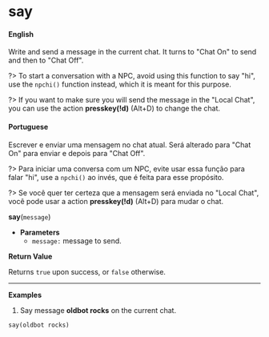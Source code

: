 
# say

<!-- tabs:start -->

#### **English**

Write and send a message in the current chat. It turns to "Chat On" to send and then to "Chat Off".

?> To start a conversation with a NPC, avoid using this function to say "hi", use the `npchi()` function instead, which it is meant for this purpose.

?> If you want to make sure you will send the message in the "Local Chat", you can use the action **presskey(!d)** (Alt+D) to change the chat.

#### **Portuguese**

Escrever e enviar uma mensagem no chat atual. Será alterado para "Chat On" para enviar e depois para "Chat Off".

?> Para iniciar uma conversa com um NPC, evite usar essa função para falar "hi", use a `npchi()` ao invés, que é feita para esse propósito.

?> Se você quer ter certeza que a mensagem será enviada no "Local Chat", você pode usar a action **presskey(!d)** (Alt+D) para mudar o chat.


<!-- tabs:end -->

**say**(`message`)


- **Parameters**
  - `message:` message to send.


**Return Value**

Returns `true` upon success, or `false` otherwise.

---

**Examples**

1. Say message **oldbot rocks** on the current chat.

```action
say(oldbot rocks)
```
